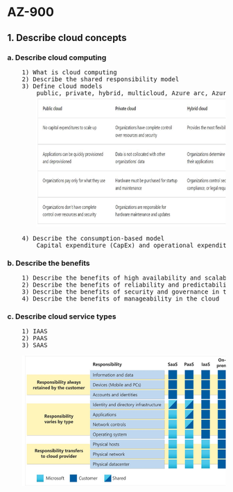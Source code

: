 # AZ-900

## 1. Describe cloud concepts
### a. Describe cloud computing
<pre>
	1) What is cloud computing
	2) Describe the shared responsibility model
	3) Define cloud models
		public, private, hybrid, multicloud, Azure arc, Azure VMWare
    	<img src="Module 1 - Describe cloud concepts/images/Define cloud models.JPG" width="500" height="300">
    
	4) Describe the consumption-based model
		Capital expenditure (CapEx) and operational expenditure (OpEx)
</pre>

### b. Describe the benefits
<pre>
	1) Describe the benefits of high availability and scalability in the cloud
	2) Describe the benefits of reliability and predictability[Cost and Performance] in the cloud (SLA)
	3) Describe the benefits of security and governance in the cloud
	4) Describe the benefits of manageability in the cloud
</pre>

### c. Describe cloud service types
<pre>
	1) IAAS
	2) PAAS
	3) SAAS
  
  	<img src="Module 1 - Describe cloud concepts/images/Describe the shared responsibility model.JPG" width="500" height="300">
  
</pre>
